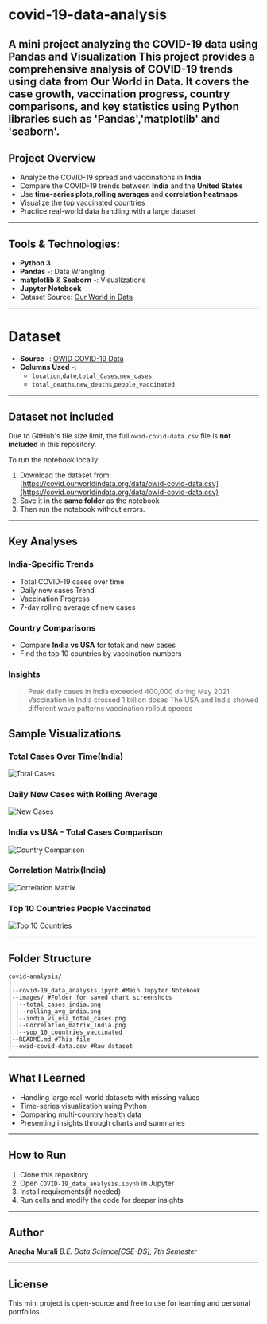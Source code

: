 # covid-19-data-analysis 
A mini project analyzing the COVID-19 data using Pandas and Visualization
This project provides a comprehensive analysis of COVID-19 trends using data from **Our World in Data**. It covers the case growth, vaccination progress, country comparisons, and key statistics using Python libraries such as 'Pandas','matplotlib' and 'seaborn'.
----
## Project Overview

- Analyze the COVID-19 spread and vaccinations in **India**
- Compare the COVID-19 trends between **India** and the **United States**
- Use **time-series plots**,**rolling averages** and **correlation heatmaps**
- Visualize the top vaccinated countries
- Practice real-world data handling with a large dataset

----
## Tools & Technologies:

- **Python 3**
- **Pandas** -: Data Wrangling
- **matplotlib** & **Seaborn** -: Visualizations
- **Jupyter Notebook**
- Dataset Source: [Our World in Data](https://covid.ourworldindata.org/)

----
# Dataset

- **Source** -: [OWID COVID-19 Data](https://covid.ourworldindata.org/data/owid-covid-data.csv)
- **Columns Used** -:
    - `location`,`date`,`total_Cases`,`new_cases`
    - `total_deaths`,`new_deaths`,`people_vaccinated`

----
## Dataset not included
Due to GitHub's file size limit, the full `owid-covid-data.csv` file is **not included** in this repository.

To run the notebook locally:
1. Download the dataset from:
   [https://covid.ourworldindata.org/data/owid-covid-data.csv](https://covid.ourworldindata.org/data/owid-covid-data.csv)
2. Save it in the **same folder** as the notebook
3. Then run the notebook without errors.

----
## Key Analyses
### India-Specific Trends

- Total COVID-19 cases over time
- Daily new cases Trend
- Vaccination Progress
- 7-day rolling average of new cases

### Country Comparisons

- Compare **India vs USA** for totak and new cases
- Find the top 10 countries by vaccination numbers

### Insights

> Peak daily cases in India exceeded 400,000 during May 2021
> Vaccination in India crossed 1 billion doses
> The USA and India showed different wave patterns vaccination rollout speeds

## Sample Visualizations

### Total Cases Over Time(India)
![Total Cases](images/total_cases_india.png)

### Daily New Cases with Rolling Average
![New Cases](images/rolling_avg_india.png)

### India vs USA - Total Cases Comparison
![Country Comparison](images/india_vs_usa_total_cases.png)

### Correlation Matrix(India)
![Correlation Matrix](images/Correlation_matrix_India.png)

### Top 10 Countries People Vaccinated
![Top 10 Countries](images/top_10_countries_vaccinated.png)

----

## Folder Structure
```
covid-analysis/
|
|--covid-19_data_analysis.ipynb #Main Jupyter Notebook
|--images/ #Folder for saved chart screenshots
| |--total_cases_india.png
| |--rolling_avg_india.png
| |--india_vs_usa_total_cases.png
| |--Correlation_matrix_India.png
| |--yop_10_countries_vaccinated
|--README.md #This file
|--owid-covid-data.csv #Raw dataset

```
----
## What I Learned

- Handling large real-world datasets with missing values
- Time-series visualization using Python
- Comparing multi-country health data
- Presenting insights through charts and summaries

----
## How to Run

1. Clone this repository
2. Open `COVID-19_data_analysis.ipynb` in Jupyter
3. Install requirements(if needed)
4. Run cells and modify the code for deeper insights

----
## Author

**Anagha Murali**
_B.E. Data Science[CSE-DS], 7th Semester_

----
## License

This mini project is open-source and free to use for learning and personal portfolios.
